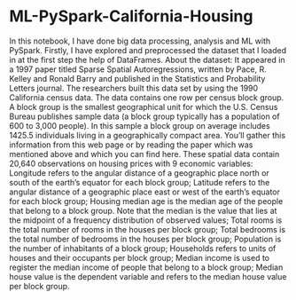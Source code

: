 # ML-PySpark-California-Housing
In this notebook, I have done big data processing, analysis and ML with PySpark. Firstly, I have explored and preprocessed the dataset that I loaded in at the first step the help of DataFrames. About the dataset: It appeared in a 1997 paper titled Sparse Spatial Autoregressions, written by Pace, R. Kelley and Ronald Barry and published in the Statistics and Probability Letters journal. The researchers built this data set by using the 1990 California census data.
The data contains one row per census block group. A block group is the smallest geographical unit for which the U.S. Census Bureau publishes sample data (a block group typically has a population of 600 to 3,000 people). In this sample a block group on average includes 1425.5 individuals living in a geographically compact area. You’ll gather this information from this web page or by reading the paper which was mentioned above and which you can find here.
These spatial data contain 20,640 observations on housing prices with 9 economic variables:
Longitude refers to the angular distance of a geographic place north or south of the earth’s equator for each block group;
Latitude refers to the angular distance of a geographic place east or west of the earth’s equator for each block group;
Housing median age is the median age of the people that belong to a block group. Note that the median is the value that lies at the midpoint of a frequency distribution of observed values;
Total rooms is the total number of rooms in the houses per block group;
Total bedrooms is the total number of bedrooms in the houses per block group;
Population is the number of inhabitants of a block group;
Households refers to units of houses and their occupants per block group;
Median income is used to register the median income of people that belong to a block group;
Median house value is the dependent variable and refers to the median house value per block group.

